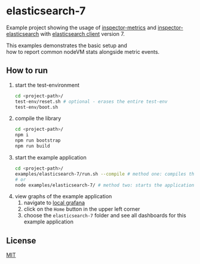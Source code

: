 # elasticsearch-7

Example project showing the usage of [inspector-metrics](https://github.com/rstiller/inspector-metrics) and [inspector-elasticsearch](https://github.com/rstiller/inspector-metrics/tree/main/packages/inspector-elasticsearch) with [elasticsearch client](https://www.npmjs.com/package/@elastic/elasticsearch) version 7.

This examples demonstrates the basic setup and   
how to report common nodeVM stats alongside metric events.

## How to run

1. start the test-environment
   ```bash
   cd <project-path>/
   test-env/reset.sh # optional - erases the entire test-env
   test-env/boot.sh
   ```
1. compile the library
   ```bash
   cd <project-path>/
   npm i
   npm run bootstrap
   npm run build
   ```
1. start the example application
   ```bash
   cd <project-path>/
   examples/elasticsearch-7/run.sh --compile # method one: compiles the lib and starts the application
   # or
   node examples/elasticsearch-7/ # method two: starts the application
   ```
1. view graphs of the example application  
   1. navigate to [local grafana](http://localhost:3000)
   1. click on the `Home` button in the upper left corner
   1. choose the `elasticsearch-7` folder and see all dashboards for this example application

## License

[MIT](https://www.opensource.org/licenses/mit-license.php)
